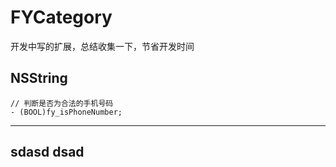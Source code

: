# FYCategory
开发中写的扩展，总结收集一下，节省开发时间
## NSString
```objc
// 判断是否为合法的手机号码
- (BOOL)fy_isPhoneNumber; 
```
------
sdasd dsad
------
